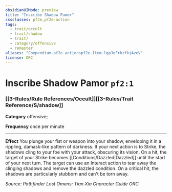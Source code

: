 ```yaml
---
obsidianUIMode: preview
title: "Inscribe Shadow Pamor"
cssclasses: pf2e,pf2e-action
tags:
  - trait/occult
  - trait/shadow
  - trait/
  - category/offensive
  - remaster
aliases: "Compendium.pf2e.actionspf2e.Item.lgpJoFrkzfkjAzeV"
license: ORC
---
```

# Inscribe Shadow Pamor `pf2:1`

### [[3-Rules/Rule References/Occult]][[3-Rules/Trait Reference/S/shadow]]

**Category** offensive; 




**Frequency** once per minute

* * *

**Effect** You plunge your fist or weapon into your shadow, enveloping it in a rippling, damask-like pattern of darkness. If your next action is to Strike, the shadows cling to your foe with your attack, obscuring its vision. On a hit, the target of your Strike becomes [[Conditions/Dazzled|Dazzled]] until the start of your next turn. The target can use an Interact action to tear away the clinging shadows and remove the dazzled condition. On a critical hit, the shadows are particularly stubborn and can't be torn away.

*Source: Pathfinder Lost Omens: Tian Xia Character Guide*
*ORC*